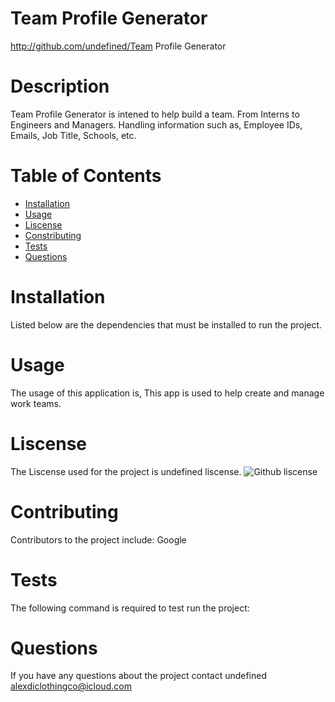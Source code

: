 # Team Profile Generator
  http://github.com/undefined/Team Profile Generator
  # Description 
  Team Profile Generator is intened to help build a team. From Interns to Engineers and Managers. Handling information such as, Employee IDs, Emails, Job Title, Schools, etc.
  # Table of Contents
  * [Installation](#installation)
  * [Usage](#usage)
  * [Liscense](#liscense)
  * [Constributing](#contributing)
  * [Tests](#tests)
  * [Questions](#questions)
  # Installation
  Listed below are the dependencies that must be installed to run the project.
  # Usage
  The usage of this application is, This app is used to help create and manage work teams.
  # Liscense
  The Liscense used for the project is undefined liscense.
  ![Github liscense](http://img.shields.io/badge/liscense-MIT-blue-svg)
  # Contributing
  Contributors to the project include: Google
  # Tests
  The following command is required to test run the project: 
  # Questions
  If you have any questions about the project contact undefined alexdiclothingco@icloud.com
